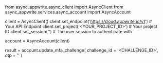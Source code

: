 from async_appwrite.async_client import AsyncClient
from async_appwrite.services.async_account import AsyncAccount


client = AsyncClient()
client.set_endpoint('https://cloud.appwrite.io/v1') # Your API Endpoint
client.set_project('<YOUR_PROJECT_ID>') # Your project ID
client.set_session('') # The user session to authenticate with

account = AsyncAccount(client)

result = account.update_mfa_challenge(
    challenge_id = '<CHALLENGE_ID>',
    otp = '<OTP>'
)

